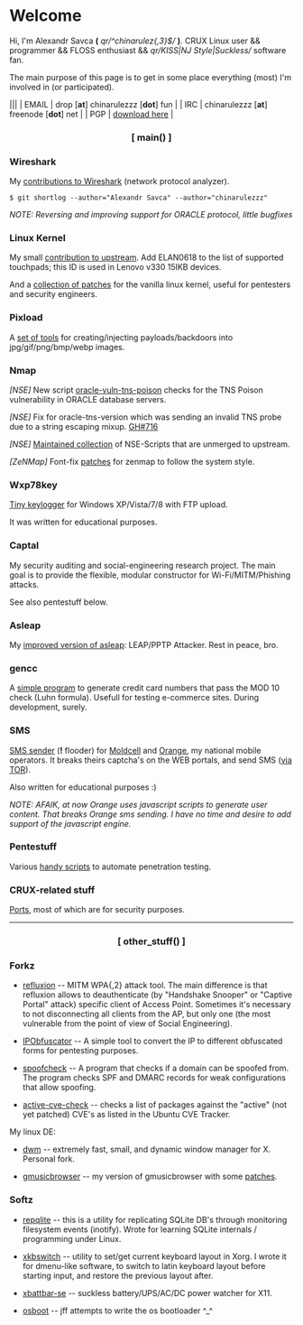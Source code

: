 # Welcome

Hi, I'm Alexandr Savca **(** *qr/^chinarulez{,3}$/* **)**.
CRUX Linux user && programmer && FLOSS enthusiast && *qr/KISS|NJ Style|Suckless/* software fan.

The main purpose of this page is to get in some place everything (most) I'm involved in (or participated).

|||
| EMAIL | drop [**at**] chinarulezzz [**dot**] fun      |
| IRC   | chinarulezzz [**at**] freenode [**dot**] net  |
| PGP   | [download here](https://raw.githubusercontent.com/chinarulezzz/chinarulezzz.github.io/master/assets/pgp-key.asc) |


### <center> [ main() ] </center>

### Wireshark

My [contributions to Wireshark](https://code.wireshark.org/review/gitweb?p=wireshark.git&a=search&h=HEAD&st=author&s=chinarulezzz%7CAlexandr.Savca&sr=1) (network protocol analyzer).

`$ git shortlog --author="Alexandr Savca" --author="chinarulezzz"`

*NOTE: Reversing and improving support for ORACLE protocol, little bugfixes*

### Linux Kernel

My small [contribution to upstream](https://lore.kernel.org/patchwork/patch/958003/). Add ELAN0618 to the list of supported touchpads; this ID is used in Lenovo v330 15IKB devices.

And a [collection of patches](https://github.com/chinarulezzz/linux-wifi-pentest-patches) for the vanilla linux kernel, useful for pentesters and security engineers.

### Pixload

A [set of tools](https://github.com/chinarulezzz/pixload) for creating/injecting payloads/backdoors into jpg/gif/png/bmp/webp images.

### Nmap

*[NSE]* New script [oracle-vuln-tns-poison](https://github.com/chinarulezzz/nmap/commit/a4ca35482aca2011b92a5b3264a3a60cefd895a6) checks for the TNS Poison vulnerability in ORACLE database servers.

*[NSE]* Fix for oracle-tns-version which was sending an invalid TNS probe due to a string escaping mixup. [GH#716](https://github.com/nmap/nmap/commit/b30c304a2dc440f17c9a3a25061fae5730492ada)

*[NSE]* [Maintained collection](https://github.com/chinarulezzz/nmap-extra-scripts) of NSE-Scripts that are unmerged to upstream.

*[ZeNMap]* Font-fix [patches](https://github.com/chinarulezzz/zenmap_fixes) for zenmap to follow the system style.

### Wxp78key

[Tiny keylogger](https://github.com/chinarulezzz/wxp78key) for Windows XP/Vista/7/8 with FTP upload.

It was written for educational purposes.

### Captal

My security auditing and social-engineering research project.
The main goal is to provide the flexible, modular constructor for Wi-Fi/MITM/Phishing attacks.

See also pentestuff below.

### Asleap

My [improved version of asleap](https://github.com/chinarulezzz/asleap): LEAP/PPTP Attacker.
Rest in peace, bro.

### gencc

A [simple program](https://github.com/chinarulezzz/gencc) to generate credit card numbers that pass the MOD 10 check (Luhn formula).
Usefull for testing e-commerce sites.
During development, surely.

### SMS

[SMS sender](https://github.com/chinarulezzz/sms) (**!** flooder) for [Moldcell](http://www.moldcell.md/) and [Orange](https://www.orange.md/), my national mobile operators.  It breaks theirs captcha's on the WEB portals, and send SMS ([via TOR](https://www.torproject.org/)).

Also written for educational purposes :)

*NOTE: AFAIK, at now Orange uses javascript scripts to generate user content. That breaks Orange sms sending.  I have no time and desire to add support of the javascript engine.*

### Pentestuff

Various [handy scripts](https://github.com/chinarulezzz/pentestuff) to automate penetration testing.

### CRUX-related stuff

[Ports](https://github.com/non-yellow-spot), most of which are for security purposes.

___


### <center> [ other_stuff() ] </center>

### Forkz

* [refluxion](https://github.com/chinarulezzz/refluxion) -- MITM WPA{,2} attack tool. The main difference is that refluxion allows to deauthenticate (by "Handshake Snooper" or "Captive Portal" attack) specifiс client of Access Point. Sometimes it's necessary to not disconnecting all clients from the AP, but only one (the most vulnerable from the point of view of Social Engineering).

* [IPObfuscator](https://github.com/chinarulezzz/IPObfuscator) -- A simple tool to convert the IP to different obfuscated forms for pentesting purposes.

* [spoofcheck](https://github.com/chinarulezzz/spoofcheck) -- A program that checks if a domain can be spoofed from. The program checks SPF and DMARC records for weak configurations that allow spoofing.

* [active-cve-check](https://github.com/chinarulezzz/active-cve-check) -- checks a list of packages against the "active" (not yet patched) CVE's as listed in the Ubuntu CVE Tracker.

My linux DE:

* [dwm](https://github.com/chinarulezzz/dwm-6.0) -- extremely fast, small, and dynamic window manager for X. Personal fork.

* [gmusicbrowser](https://github.com/chinarulezzz/gmusicbrowser-crz) -- my version of gmusicbrowser with some [patches](https://github.com/chinarulezzz/gmusicbrowser_patches).

### Softz

* [repqlite](https://github.com/chinarulezzz/repqlite) -- this is a utility for replicating SQLite DB's through monitoring filesystem events (inotify).  Wrote for learning SQLite internals / programming under Linux.

* [xkbswitch](https://github.com/chinarulezzz/xkbswitch) -- utility to set/get current keyboard layout in Xorg.  I wrote it for dmenu-like software, to switch to latin keyboard layout before starting input, and restore the previous layout after.

* [xbattbar-se](https://github.com/chinarulezzz/xbattbar-se) -- suckless battery/UPS/AC/DC power watcher for X11.

* [osboot](https://github.com/chinarulezzz/osboot) -- jff attempts to write the os bootloader ^_^
